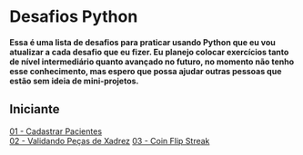 # **Desafios Python**

#### Essa é uma lista de desafios para praticar usando Python que eu vou atualizar a cada desafio que eu fizer. Eu planejo colocar exercícios tanto de nível intermediário quanto avançado no futuro, no momento não tenho esse conhecimento, mas espero que possa ajudar outras pessoas que estão sem ideia de mini-projetos.

## **Iniciante**

[01 - Cadastrar Pacientes](https://github.com/Marcelo-4ever/Desafios/blob/main/DesafiosIniciante/cadastro_pacientes.py)																									  
[02 - Validando Peças de Xadrez](https://github.com/Marcelo-4ever/Desafios/blob/main/DesafiosIniciante/chessdictionary.py)
[03 - Coin Flip Streak](https://github.com/Marcelo-4ever/Desafios/blob/main/DesafiosIniciante/coinflip.py)
